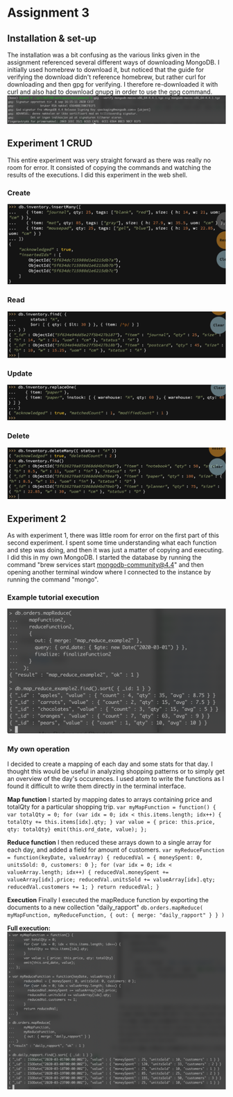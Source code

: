 # Assignment 3 #

## Installation & set-up ##
The installation was a bit confusing as the various links given in the assignment referenced several different ways of downloading MongoDB. I initially used homebrew to download it, but noticed that the guide for verifying the download didn't reference homebrew, but rather curl for downloading and then gpg for verifying. I therefore re-downloaded it with curl and also had to download gnupg in order to use the gpg command. 
![Image of verification](./images/Verify_MongoDB.png)


## Experiment 1 CRUD ##
This entire experiment was very straight forward as there was really no room for error. It consisted of copying the commands and watching the results of the executions. I did this experiment in the web shell.

### Create ###
![Image of insertion](./images/Insert.png)

### Read ###
![Image of reading](./images/Find.png)

### Update ###
![Image of replace](./images/Replace.png)

### Delete ###
![Image of deletion](./images/Delete.png)

## Experiment 2 ##
As with experiment 1, there was little room for error on the first part of this second experiment. I spent some time understanding what each function and step was doing, and then it was just a matter of copying and executing. I did this in my own MongoDB. I started the database by running the command "brew services start mongodb-community@4.4" and then opening another terminal window where I connected to the instance by running the command "mongo".

### Example tutorial execution ###
![Image of map-reduce](./images/Tutorial.png)

### My own operation ###
I decided to create a mapping of each day and some stats for that day. I thought this would be useful in analyzing shopping patterns or to simply get an overview of the day's occurences. I used atom to write the functions as I found it difficult to write them directly in the terminal interface. 

**Map function**
I started by mapping dates to arrays containing price and totalQty for a particular shopping trip.
`var myMapFunction = function() {
    var totalQty = 0;
    for (var idx = 0; idx < this.items.length; idx++) {
      totalQty += this.items[idx].qty;
    }
    var value = { price: this.price, qty: totalQty}
    emit(this.ord_date, value);
};`

**Reduce function**
I then reduced these arrays down to a single array for each day, and added a field for amount of customers.
`var myReduceFunction = function(keyDate, valueArray) {
    reducedVal = { moneySpent: 0, unitsSold: 0, customers: 0 };
    for (var idx = 0; idx < valueArray.length; idx++) {
      reducedVal.moneySpent += valueArray[idx].price;
      reducedVal.unitsSold += valueArray[idx].qty;
      reducedVal.customers += 1;
    }
    return reducedVal;
}`

**Execution**
Finally I executed the mapReduce function by exporting the documents to a new collection "daily_rapport"
`db.orders.mapReduce(
    myMapFunction,
    myReduceFunction,
    { out: { merge: "daily_rapport" } }
)`

**Full execution:**
![Image of my operation](./images/Additional_Operation.png)
